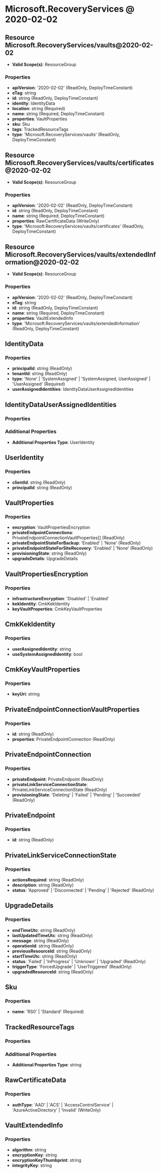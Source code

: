 # Microsoft.RecoveryServices @ 2020-02-02

## Resource Microsoft.RecoveryServices/vaults@2020-02-02
* **Valid Scope(s)**: ResourceGroup
### Properties
* **apiVersion**: '2020-02-02' (ReadOnly, DeployTimeConstant)
* **eTag**: string
* **id**: string (ReadOnly, DeployTimeConstant)
* **identity**: IdentityData
* **location**: string (Required)
* **name**: string (Required, DeployTimeConstant)
* **properties**: VaultProperties
* **sku**: Sku
* **tags**: TrackedResourceTags
* **type**: 'Microsoft.RecoveryServices/vaults' (ReadOnly, DeployTimeConstant)

## Resource Microsoft.RecoveryServices/vaults/certificates@2020-02-02
* **Valid Scope(s)**: ResourceGroup
### Properties
* **apiVersion**: '2020-02-02' (ReadOnly, DeployTimeConstant)
* **id**: string (ReadOnly, DeployTimeConstant)
* **name**: string (Required, DeployTimeConstant)
* **properties**: RawCertificateData (WriteOnly)
* **type**: 'Microsoft.RecoveryServices/vaults/certificates' (ReadOnly, DeployTimeConstant)

## Resource Microsoft.RecoveryServices/vaults/extendedInformation@2020-02-02
* **Valid Scope(s)**: ResourceGroup
### Properties
* **apiVersion**: '2020-02-02' (ReadOnly, DeployTimeConstant)
* **eTag**: string
* **id**: string (ReadOnly, DeployTimeConstant)
* **name**: string (Required, DeployTimeConstant)
* **properties**: VaultExtendedInfo
* **type**: 'Microsoft.RecoveryServices/vaults/extendedInformation' (ReadOnly, DeployTimeConstant)

## IdentityData
### Properties
* **principalId**: string (ReadOnly)
* **tenantId**: string (ReadOnly)
* **type**: 'None' | 'SystemAssigned' | 'SystemAssigned, UserAssigned' | 'UserAssigned' (Required)
* **userAssignedIdentities**: IdentityDataUserAssignedIdentities

## IdentityDataUserAssignedIdentities
### Properties
### Additional Properties
* **Additional Properties Type**: UserIdentity

## UserIdentity
### Properties
* **clientId**: string (ReadOnly)
* **principalId**: string (ReadOnly)

## VaultProperties
### Properties
* **encryption**: VaultPropertiesEncryption
* **privateEndpointConnections**: PrivateEndpointConnectionVaultProperties[] (ReadOnly)
* **privateEndpointStateForBackup**: 'Enabled' | 'None' (ReadOnly)
* **privateEndpointStateForSiteRecovery**: 'Enabled' | 'None' (ReadOnly)
* **provisioningState**: string (ReadOnly)
* **upgradeDetails**: UpgradeDetails

## VaultPropertiesEncryption
### Properties
* **infrastructureEncryption**: 'Disabled' | 'Enabled'
* **kekIdentity**: CmkKekIdentity
* **keyVaultProperties**: CmkKeyVaultProperties

## CmkKekIdentity
### Properties
* **userAssignedIdentity**: string
* **useSystemAssignedIdentity**: bool

## CmkKeyVaultProperties
### Properties
* **keyUri**: string

## PrivateEndpointConnectionVaultProperties
### Properties
* **id**: string (ReadOnly)
* **properties**: PrivateEndpointConnection (ReadOnly)

## PrivateEndpointConnection
### Properties
* **privateEndpoint**: PrivateEndpoint (ReadOnly)
* **privateLinkServiceConnectionState**: PrivateLinkServiceConnectionState (ReadOnly)
* **provisioningState**: 'Deleting' | 'Failed' | 'Pending' | 'Succeeded' (ReadOnly)

## PrivateEndpoint
### Properties
* **id**: string (ReadOnly)

## PrivateLinkServiceConnectionState
### Properties
* **actionsRequired**: string (ReadOnly)
* **description**: string (ReadOnly)
* **status**: 'Approved' | 'Disconnected' | 'Pending' | 'Rejected' (ReadOnly)

## UpgradeDetails
### Properties
* **endTimeUtc**: string (ReadOnly)
* **lastUpdatedTimeUtc**: string (ReadOnly)
* **message**: string (ReadOnly)
* **operationId**: string (ReadOnly)
* **previousResourceId**: string (ReadOnly)
* **startTimeUtc**: string (ReadOnly)
* **status**: 'Failed' | 'InProgress' | 'Unknown' | 'Upgraded' (ReadOnly)
* **triggerType**: 'ForcedUpgrade' | 'UserTriggered' (ReadOnly)
* **upgradedResourceId**: string (ReadOnly)

## Sku
### Properties
* **name**: 'RS0' | 'Standard' (Required)

## TrackedResourceTags
### Properties
### Additional Properties
* **Additional Properties Type**: string

## RawCertificateData
### Properties
* **authType**: 'AAD' | 'ACS' | 'AccessControlService' | 'AzureActiveDirectory' | 'Invalid' (WriteOnly)

## VaultExtendedInfo
### Properties
* **algorithm**: string
* **encryptionKey**: string
* **encryptionKeyThumbprint**: string
* **integrityKey**: string

